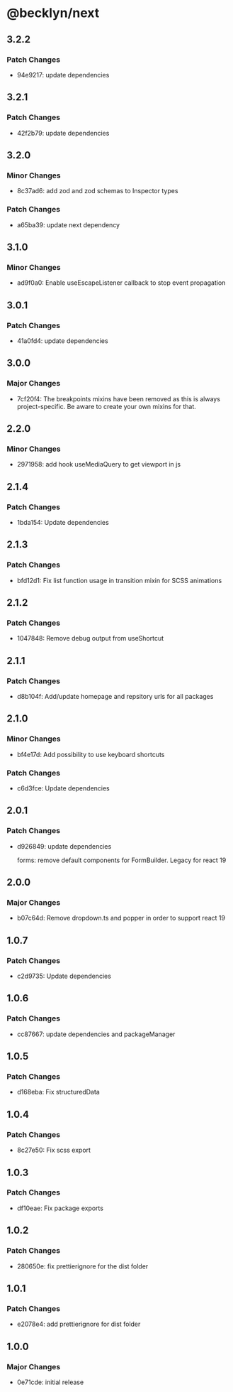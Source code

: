 # @becklyn/next

## 3.2.2

### Patch Changes

- 94e9217: update dependencies

## 3.2.1

### Patch Changes

- 42f2b79: update dependencies

## 3.2.0

### Minor Changes

- 8c37ad6: add zod and zod schemas to Inspector types

### Patch Changes

- a65ba39: update next dependency

## 3.1.0

### Minor Changes

- ad9f0a0: Enable useEscapeListener callback to stop event propagation

## 3.0.1

### Patch Changes

- 41a0fd4: update dependencies

## 3.0.0

### Major Changes

- 7cf20f4: The breakpoints mixins have been removed as this is always project-specific. Be aware to create your own mixins for
  that.

## 2.2.0

### Minor Changes

- 2971958: add hook useMediaQuery to get viewport in js

## 2.1.4

### Patch Changes

- 1bda154: Update dependencies

## 2.1.3

### Patch Changes

- bfd12d1: Fix list function usage in transition mixin for SCSS animations

## 2.1.2

### Patch Changes

- 1047848: Remove debug output from useShortcut

## 2.1.1

### Patch Changes

- d8b104f: Add/update homepage and repsitory urls for all packages

## 2.1.0

### Minor Changes

- bf4e17d: Add possibility to use keyboard shortcuts

### Patch Changes

- c6d3fce: Update dependencies

## 2.0.1

### Patch Changes

- d926849: update dependencies

    forms: remove default components for FormBuilder. Legacy for react 19

## 2.0.0

### Major Changes

- b07c64d: Remove dropdown.ts and popper in order to support react 19

## 1.0.7

### Patch Changes

- c2d9735: Update dependencies

## 1.0.6

### Patch Changes

- cc87667: update dependencies and packageManager

## 1.0.5

### Patch Changes

- d168eba: Fix structuredData

## 1.0.4

### Patch Changes

- 8c27e50: Fix scss export

## 1.0.3

### Patch Changes

- df10eae: Fix package exports

## 1.0.2

### Patch Changes

- 280650e: fix prettierignore for the dist folder

## 1.0.1

### Patch Changes

- e2078e4: add prettierignore for dist folder

## 1.0.0

### Major Changes

- 0e71cde: initial release
